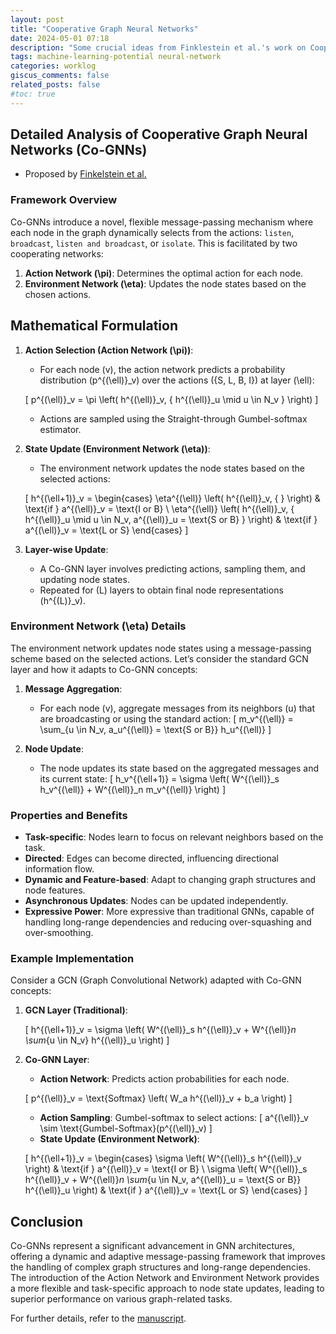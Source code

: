 ```yaml
---
layout: post
title: "Cooperative Graph Neural Networks"
date: 2024-05-01 07:18
description: "Some crucial ideas from Finklestein et al.'s work on Cooperative GNNs"
tags: machine-learning-potential neural-network
categories: worklog
giscus_comments: false
related_posts: false
#toc: true
---
```


## Detailed Analysis of Cooperative Graph Neural Networks (Co-GNNs)

- Proposed by [Finkelstein et al.](https://arxiv.org/abs/2310.01267)

### **Framework Overview**

Co-GNNs introduce a novel, flexible message-passing mechanism where each node in the graph dynamically selects from the actions: `listen`, `broadcast`, `listen and broadcast`, or `isolate`. This is facilitated by two cooperating networks:

1. **Action Network \(\pi\)**: Determines the optimal action for each node.
2. **Environment Network \(\eta\)**: Updates the node states based on the chosen actions.

## **Mathematical Formulation**

1. **Action Selection (Action Network \(\pi\))**:

   - For each node \(v\), the action network predicts a probability distribution \(p^{(\ell)}_v\) over the actions \(\{S, L, B, I\}\) at layer \(\ell\):

   \[
   p^{(\ell)}_v = \pi \left( h^{(\ell)}_v, \{ h^{(\ell)}_u \mid u \in N_v \} \right)
   \]

   - Actions are sampled using the Straight-through Gumbel-softmax estimator.

2. **State Update (Environment Network \(\eta\))**:

   - The environment network updates the node states based on the selected actions:

   \[
   h^{(\ell+1)}_v =
   \begin{cases}
   \eta^{(\ell)} \left( h^{(\ell)}_v, \{ \} \right) & \text{if } a^{(\ell)}_v = \text{I or B} \\
   \eta^{(\ell)} \left( h^{(\ell)}_v, \{ h^{(\ell)}_u \mid u \in N_v, a^{(\ell)}_u = \text{S or B} \} \right) & \text{if } a^{(\ell)}_v = \text{L or S}
   \end{cases}
   \]

3. **Layer-wise Update**:
   - A Co-GNN layer involves predicting actions, sampling them, and updating node states.
   - Repeated for \(L\) layers to obtain final node representations \(h^{(L)}_v\).

### **Environment Network \(\eta\) Details**

The environment network updates node states using a message-passing scheme based on the selected actions. Let’s consider the standard GCN layer and how it adapts to Co-GNN concepts:

1. **Message Aggregation**:

   - For each node \(v\), aggregate messages from its neighbors \(u\) that are broadcasting or using the standard action:
     \[
     m_v^{(\ell)} = \sum_{u \in N_v, a_u^{(\ell)} = \text{S or B}} h_u^{(\ell)}
     \]

2. **Node Update**:
   - The node updates its state based on the aggregated messages and its current state:
     \[
     h_v^{(\ell+1)} = \sigma \left( W^{(\ell)}_s h_v^{(\ell)} + W^{(\ell)}_n m_v^{(\ell)} \right)
     \]

### **Properties and Benefits**

- **Task-specific**: Nodes learn to focus on relevant neighbors based on the task.
- **Directed**: Edges can become directed, influencing directional information flow.
- **Dynamic and Feature-based**: Adapt to changing graph structures and node features.
- **Asynchronous Updates**: Nodes can be updated independently.
- **Expressive Power**: More expressive than traditional GNNs, capable of handling long-range dependencies and reducing over-squashing and over-smoothing.

### **Example Implementation**

Consider a GCN (Graph Convolutional Network) adapted with Co-GNN concepts:

1. **GCN Layer (Traditional)**:

   \[
   h^{(\ell+1)}_v = \sigma \left( W^{(\ell)}_s h^{(\ell)}_v + W^{(\ell)}_n \sum_{u \in N_v} h^{(\ell)}_u \right)
   \]

2. **Co-GNN Layer**:

   - **Action Network**: Predicts action probabilities for each node.

   \[
   p^{(\ell)}_v = \text{Softmax} \left( W_a h^{(\ell)}_v + b_a \right)
   \]

   - **Action Sampling**: Gumbel-softmax to select actions:
     \[
     a^{(\ell)}_v \sim \text{Gumbel-Softmax}(p^{(\ell)}_v)
     \]
   - **State Update (Environment Network)**:

   \[
   h^{(\ell+1)}_v =
   \begin{cases}
   \sigma \left( W^{(\ell)}_s h^{(\ell)}_v \right) & \text{if } a^{(\ell)}_v = \text{I or B} \\
   \sigma \left( W^{(\ell)}_s h^{(\ell)}_v + W^{(\ell)}_n \sum_{u \in N_v, a^{(\ell)}_u = \text{S or B}} h^{(\ell)}_u \right) & \text{if } a^{(\ell)}_v = \text{L or S}
   \end{cases}
   \]

## Conclusion

Co-GNNs represent a significant advancement in GNN architectures, offering a dynamic and adaptive message-passing framework that improves the handling of complex graph structures and long-range dependencies. The introduction of the Action Network and Environment Network provides a more flexible and task-specific approach to node state updates, leading to superior performance on various graph-related tasks.

For further details, refer to the [manuscript](https://arxiv.org/abs/2310.01267).